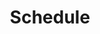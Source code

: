 ---
title: Schedule
link: https://learningsuite.byu.edu/.qD2F/cid-B84_MqETGWke/calendar
new_window: true
icon: far fa-calendar"
---